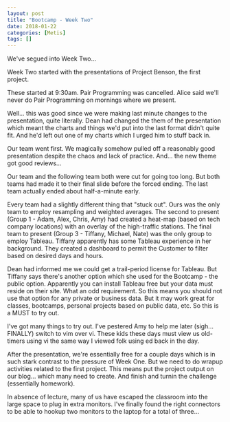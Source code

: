 ```yaml
---
layout: post
title: "Bootcamp - Week Two"
date: 2018-01-22
categories: [Metis]
tags: []
---
```


We've segued into Week Two...

Week Two started with the presentations of Project Benson, the first project.

These started at 9:30am.  Pair Programming was cancelled.  Alice said we'll never do
Pair Programming on mornings where we present.

Well... this was good since we were making last minute changes to the presentation, quite literally.
Dean had changed the them of the presentation which meant the charts and things we'd put into the last
format didn't quite fit.  And he'd left out one of my charts which I urged him to stuff back in.

Our team went first.  We magically somehow pulled off a reasonably good presentation despite the
chaos and lack of practice.  And... the new theme got good reviews...

Our team and the following team both were cut for going too long.  But both teams had made it to
their final slide before the forced ending.  The last team actually ended about half-a-minute early.

Every team had a slightly different thing that "stuck out".  Ours was the only team to employ
resampling and weighted averages.  The second to present (Group 1 - Adam, Alex, Chris, Amy) had
created a heat-map (based on tech company locations) with an overlay of the high-traffic stations.
The final team to present (Group 3 - Tiffany, Michael, Nate) was the only group to employ Tableau.
Tiffany apparently has some Tableau experience in her background.  They created a dashboard to
permit the Customer to filter based on desired days and hours.

Dean had informed me we could get a trail-period license for Tableau.  But Tiffany says there's another
option which she used for the Bootcamp - the public option.  Apparently you can install Tableau free
but your data must reside on their site.  What an odd requirement.  So this means you should not use
that option for any private or business data.  But it may work great for classes, bootcamps, personal
projects based on public data, etc.  So this is a MUST to try out.

I've got many things to try out.  I've pestered Amy to help me later (sigh... FINALLY) switch to vim over vi.
These kids these days must view us old-timers using vi the same way I viewed folk using ed back in the day.

After the presentation, we're essentially free for a couple days which is in such stark contrast to
the pressure of Week One.  But we need to do wrapup activities related to the first project.  This
means put the project output on our blog... which many need to create.  And finish and turnin the
challenge (essentially homework).

In absence of lecture, many of us have escaped the classroom into the large space to plug in extra
monitors.  I've finally found the right connectors to be able to hookup two monitors to the laptop
for a total of three...

